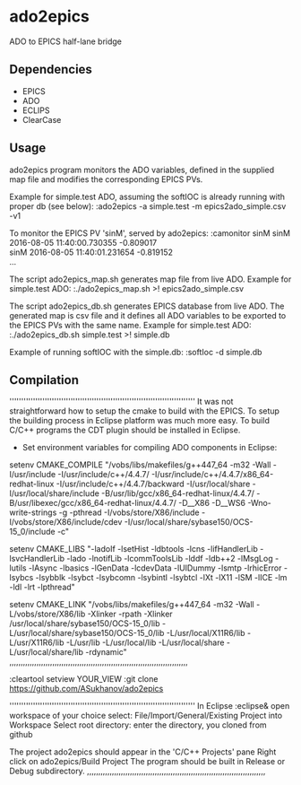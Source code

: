 # ado2epics

ADO to EPICS half-lane bridge

## Dependencies

- EPICS
- ADO
- ECLIPS
- ClearCase

## Usage

ado2epics program  monitors the ADO variables, defined in the supplied map file and modifies the corresponding EPICS PVs.

Example for simple.test ADO, assuming the softIOC is already running with proper db (see below):
:ado2epics -a simple.test -m epics2ado_simple.csv -v1

To monitor the EPICS PV 'sinM', served by ado2epics:
:camonitor sinM
sinM                           2016-08-05 11:40:00.730355 -0.809017  
sinM                           2016-08-05 11:40:01.231654 -0.819152  
...

The script ado2epics_map.sh generates map file from live ADO. 
Example for simple.test ADO:
:./ado2epics_map.sh >! epics2ado_simple.csv

The script ado2epics_db.sh generates EPICS database from live ADO. 
The generated map is csv file and it defines all ADO variables to be exported to the EPICS PVs with the same name.
Example for simple.test ADO:
:./ado2epics_db.sh simple.test >! simple.db

Example of running softIOC with the simple.db:
:softIoc -d simple.db

## Compilation
 '''''''''''''''''''''''''''''''''''''''''''''''''''''''''''''''''''''''''''''''
 It was not straightforward how to setup the cmake to build with the EPICS.
 To setup the building process in Eclipse platform was much more easy.
 To build C/C++ programs the CDT plugin should be installed in Eclipse.
 
- Set environment variables for compiling ADO components in Eclipse:

setenv CMAKE_COMPILE "/vobs/libs/makefiles/g++447_64 -m32 -Wall -I/usr/include  -I/usr/include/c++/4.4.7/ -I/usr/include/c++/4.4.7/x86_64-redhat-linux -I/usr/include/c++/4.4.7/backward  -I/usr/local/share -I/usr/local/share/include -B/usr/lib/gcc/x86_64-redhat-linux/4.4.7/ -B/usr/libexec/gcc/x86_64-redhat-linux/4.4.7/  -D__X86 -D__WS6  -Wno-write-strings -g -pthread -I/vobs/store/X86/include -I/vobs/store/X86/include/cdev -I/usr/local/share/sybase150/OCS-15_0/include  -c"

setenv CMAKE_LIBS "-ladoIf -lsetHist -ldbtools -lcns -lifHandlerLib -lsvcHandlerLib -lado -lnotifLib -lcommToolsLib -lddf -ldb++2 -lMsgLog -lutils -lAsync -lbasics -lGenData -lcdevData -lUIDummy -lsmtp -lrhicError -lsybcs -lsybblk -lsybct -lsybcomn -lsybintl -lsybtcl -lXt -lX11 -lSM -lICE -lm -ldl -lrt -lpthread"

setenv CMAKE_LINK "/vobs/libs/makefiles/g++447_64 -m32 -Wall -L/vobs/store/X86/lib -Xlinker -rpath -Xlinker /usr/local/share/sybase150/OCS-15_0/lib -L/usr/local/share/sybase150/OCS-15_0/lib  -L/usr/local/X11R6/lib -L/usr/X11R6/lib -L/usr/lib -L/usr/local/lib -L/usr/local/share -L/usr/local/share/lib -rdynamic"
 ,,,,,,,,,,,,,,,,,,,,,,,,,,,,,,,,,,,,,,,,,,,,,,,,,,,,,,,,,,,,,,,,,,,,,,,,,,,,,,,

:cleartool setview YOUR_VIEW
:git clone https://github.com/ASukhanov/ado2epics

 '''''''''''''''''''''''''''''''''''''''''''''''''''''''''''''''''''''''''''''''
                            In Eclipse 
:eclipse&
open workspace of your choice
select: File/Import/General/Existing Project into Workspace
Select root directory: enter the directory, you cloned from github

The project ado2epics should appear in the 'C/C++ Projects' pane
Right click on ado2epics/Build Project
The program should be built in Release or Debug subdirectory.
,,,,,,,,,,,,,,,,,,,,,,,,,,,,,,,,,,,,,,,,,,,,,,,,,,,,,,,,,,,,,,,,,,,,,,,,,,,,,,,



